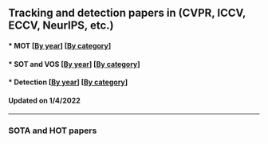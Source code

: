 ## Tracking and detection papers in (CVPR, ICCV, ECCV, NeurIPS, etc.)



####  * MOT [[By year](https://github.com/XinLi-zn/tracking-detection-papers/blob/main/MOT-papers.md)]  [[By category](https://github.com/XinLi-zn/tracking-detection-papers/blob/main/MOT-papers.md)]

#### * SOT and VOS  [[By year](https://github.com/XinLi-zn/tracking-detection-papers/blob/main/SOT-papers.md)]  [[By category](https://github.com/XinLi-zn/tracking-detection-papers/blob/main/SOT-papers.md)]

#### * Detection  [[By year](https://github.com/XinLi-zn/tracking-detection-papers/blob/main/Detection-papers.md)]  [[By category](https://github.com/XinLi-zn/tracking-detection-papers/blob/main/Detection-papers.md)]
#### Updated on 1/4/2022 
---
### SOTA and HOT papers
